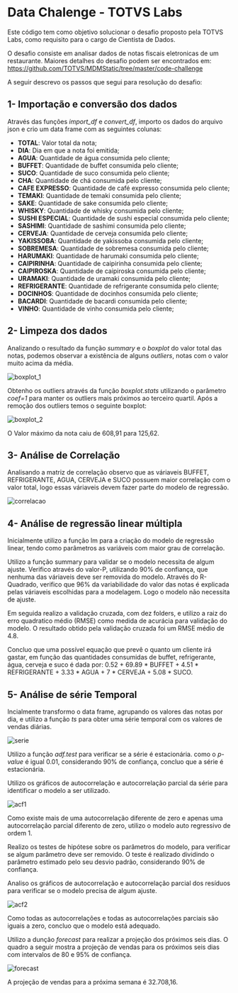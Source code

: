 # Data Chalenge - TOTVS Labs

Este código tem como objetivo solucionar o desafio proposto pela TOTVS Labs, como requisito  para o cargo de Cientista de Dados.

O desafio consiste em analisar dados de notas fiscais eletronicas de um restaurante. Maiores detalhes do desafio podem ser encontrados em:
https://github.com/TOTVS/MDMStatic/tree/master/code-challenge

A seguir descrevo os passos que segui para resolução do desafio:

## 1- Importação e conversão dos dados

Através das funções  *import_df* e *convert_df*, importo os dados do arquivo json e crio um data frame com as seguintes colunas:
   
   * **TOTAL**: Valor total da nota;
   * **DIA**: Dia em que a nota foi emitida;
   * **AGUA**: Quantidade de água consumida pelo cliente;
   * **BUFFET**: Quantidade de buffet consumida pelo cliente;
   * **SUCO**: Quantidade de suco consumida pelo cliente;
   * **CHA**: Quantidade de chá consumida pelo cliente;
   * **CAFE EXPRESSO**: Quantidade de café expresso consumida pelo cliente;
   * **TEMAKI**: Quantidade de temaki consumida pelo cliente;
   * **SAKE**: Quantidade de sake consumida pelo cliente;
   * **WHISKY**: Quantidade de whisky consumida pelo cliente;
   * **SUSHI ESPECIAL**: Quantidade de sushi especial consumida pelo cliente;
   * **SASHIMI**: Quantidade de sashimi consumida pelo cliente;
   * **CERVEJA**: Quantidade de cerveja consumida pelo cliente;
   * **YAKISSOBA**: Quantidade de yakissoba consumida pelo cliente;
   * **SOBREMESA**: Quantidade de sobremesa consumida pelo cliente;
   * **HARUMAKI**: Quantidade de harumaki consumida pelo cliente;
   * **CAIPIRINHA**: Quantidade de caipirinha consumida pelo cliente;
   * **CAIPIROSKA**: Quantidade de caipiroska consumida pelo cliente;
   * **URAMAKI**: Quantidade de uramaki consumida pelo cliente;
   * **REFRIGERANTE**: Quantidade de refrigerante consumida pelo cliente;
   * **DOCINHOS**: Quantidade de docinhos consumida pelo cliente;
   * **BACARDI**: Quantidade de bacardi consumida pelo cliente;
   * **VINHO**: Quantidade de vinho consumida pelo cliente;
   
## 2- Limpeza dos dados

Analizando o resultado da função *summary* e o *boxplot* do valor total das notas, podemos observar a existência de alguns *outliers*, notas com  o valor muito acima da média.

![boxplot_1](https://user-images.githubusercontent.com/38118826/38398808-aa135b2a-391c-11e8-86c3-540a378d2fb9.PNG)

Obtenho os outliers através da função *boxplot.stats* utilizando o parâmetro  *coef=1* para manter os outliers mais próximos ao terceiro quartil. Após a remoção dos outliers temos o seguinte boxplot:

![boxplot_2](https://user-images.githubusercontent.com/38118826/38399003-05f24450-391e-11e8-9424-c1db7e9b34d3.PNG)

O Valor máximo da nota caiu de 608,91 para 125,62.

## 3- Análise de Correlação

Analisando a matriz de correlação observo que as váriaveis BUFFET, REFRIGERANTE, AGUA, CERVEJA e SUCO possuem maior correlação com o valor total, logo essas váriaveis devem fazer parte do modelo de regressão.

![correlacao](https://user-images.githubusercontent.com/38118826/38399607-ba2cdaea-3921-11e8-8b7b-78f257e93b3b.PNG)

## 4- Análise de regressão linear múltipla

Inicialmente utilizo a função lm para a criação do modelo de regressão linear, tendo como parâmetros as variáveis com maior grau de correlação.

Utilizo a função summary para validar se o modelo necessita de algum ajuste. Verifico através do valor-P, utilizando 90% de confiança, que nenhuma das váriaveis deve ser removida do modelo. Através do R-Quadrado, verifico que 96% da variabilidade do valor das notas é explicada pelas váriaveis escolhidas para a modelagem. Logo o modelo não necessita de ajuste.

Em seguida realizo a validação cruzada, com dez folders, e utilizo a raiz do erro quadratico médio (RMSE) como medida de acurácia para validação do modelo. O resultado obtido pela validação cruzada foi um RMSE médio de 4.8. 

Concluo que uma possível equação que prevê o quanto um cliente irá gastar, em função das quantidades consumidas de buffet, refrigerante, água, cerveja e suco é dada por: 0.52 + 69.89 * BUFFET + 4.51 * REFRIGERANTE + 3.33 * AGUA + 7 * CERVEJA + 5.08 * SUCO.

## 5- Análise de série Temporal

Incialmente transformo o data frame, agrupando os valores das notas por dia, e utilizo a função *ts* para obter uma série temporal com os valores de vendas diárias.

![serie](https://user-images.githubusercontent.com/38118826/38460849-d4b8d2e2-3a98-11e8-9f2c-678cc8c8d25b.png)

Utilizo a função *adf.test* para verificar se a série é estacionária. como o *p-value* é igual 0.01, considerando 90% de confiança, concluo que a série é estacionária.

Utilizo os gráficos de autocorrelação e autocorrelação parcial da série para identificar o modelo a ser utilizado.

![acf1](https://user-images.githubusercontent.com/38118826/38460872-2ba352e4-3a99-11e8-9370-9e02d3dac6a6.PNG)

Como existe mais de uma autocorrelação diferente de zero e apenas uma autocorrelação parcial diferento de zero, utilizo o modelo auto regressivo de ordem 1.

Realizo os testes de hipótese sobre os parâmetros do modelo, para verificar se algum parâmetro deve ser removido. O teste é realizado dividindo o parâmetro estimado pelo seu desvio padrão, considerando 90% de confiança. 

Analiso os gráficos de autocorrelação e autocorrelação parcial dos resíduos para verificar se o modelo precisa de algum ajuste.

![acf2](https://user-images.githubusercontent.com/38118826/38460971-a5ea59ce-3a9b-11e8-80b8-843044ee347f.PNG)

Como todas as autocorrelações e todas as autocorrelações parciais são iguais a zero, concluo que o modelo está adequado.

Utilizo a dunção *forecast* para realizar a projeção dos próximos seis dias. O quadro a seguir mostra a projeção de vendas para os próximos seis dias com intervalos de 80 e 95% de confiança.

![forecast](https://user-images.githubusercontent.com/38118826/38461047-fdca7826-3a9c-11e8-80c3-0137b8d923ef.PNG)

A projeção de vendas para a próxima semana é 32.708,16.
